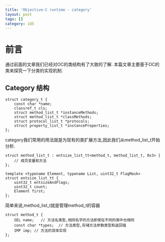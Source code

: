 ```yaml
---
title: 'Objective-C runtime - category'
layout: post
tags: []
category: iOS
---
```

# 前言

通过前面的文章我们已经对OC的类结构有了大致的了解.
本篇文章主要基于OC的类来探究一下分类的实现机制.

## Category 结构
```
struct category_t {
    const char *name;
    classref_t cls;
    struct method_list_t *instanceMethods;
    struct method_list_t *classMethods;
    struct protocol_list_t *protocols;
    struct property_list_t *instanceProperties;
}; 
```

category我们常用的用法就是为现有的类扩展方法,因此我们从method_list_t开始分析.

```
struct method_list_t : entsize_list_tt<method_t, method_list_t, 0x3> {
    // 成员变量和方法
};

template <typename Element, typename List, uint32_t FlagMask>
struct entsize_list_tt {
    uint32_t entsizeAndFlags;
    uint32_t count;
    Element first;
};
```
简单来说,method_list_t就是管理method_t的容器
```
struct method_t {
    SEL name;   // 方法名类型,相同名字的方法即使在不同的类中也相同
    const char *types;  // 方法类型,存储方法参数类型和返回值 
    IMP imp; // 方法的具体实现
};
```




